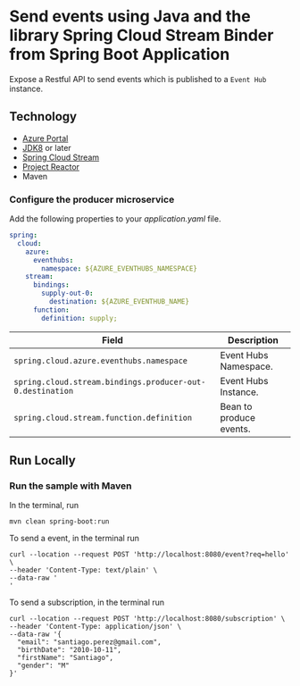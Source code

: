 # Send events using Java and the library Spring Cloud Stream Binder from Spring Boot Application

Expose a Restful API to send events which is published to a `Event Hub` instance.

## Technology

- [Azure Portal](https://portal.azure.com/)
- [JDK8](https://www.oracle.com/java/technologies/downloads/) or later
- [Spring Cloud Stream](https://spring.io/blog/2019/04/02/event-driven-java-with-spring-cloud-stream-and-azure-event-hubs-guest-post)
- [Project Reactor](https://projectreactor.io/)
- Maven

### Configure the producer microservice

Add the following properties to your *application.yaml* file.

``` yaml
spring:
  cloud:
    azure:
      eventhubs:
        namespace: ${AZURE_EVENTHUBS_NAMESPACE}
    stream:
      bindings:
        supply-out-0:
          destination: ${AZURE_EVENTHUB_NAME}
      function:
        definition: supply;
```
| Field                                                     | Description             |
|-----------------------------------------------------------|-------------------------|
| `spring.cloud.azure.eventhubs.namespace`                  | Event Hubs Namespace.   |
| `spring.cloud.stream.bindings.producer-out-0.destination` | Event Hubs Instance.    |
| `spring.cloud.stream.function.definition`                 | Bean to produce events. |


## Run Locally

### Run the sample with Maven

In the terminal, run

```shell
mvn clean spring-boot:run
```

To send a event, in the terminal run   

```shell
curl --location --request POST 'http://localhost:8080/event?req=hello' \
--header 'Content-Type: text/plain' \
--data-raw '
'
```

To send a subscription, in the terminal run

```shell
curl --location --request POST 'http://localhost:8080/subscription' \
--header 'Content-Type: application/json' \
--data-raw '{
  "email": "santiago.perez@gmail.com",
  "birthDate": "2010-10-11",
  "firstName": "Santiago",
  "gender": "M"
}'
```



